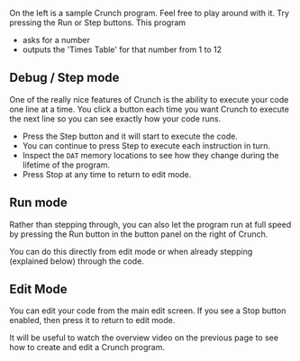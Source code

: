 On the left is a sample Crunch program. Feel free to play around with it. Try pressing the Run or Step buttons. This program 

- asks for a number
- outputs the 'Times Table' for that number from 1 to 12

## Debug / Step mode
One of the really nice features of Crunch is the ability to execute your code one line at a time. You click a button each time you want Crunch to execute the next line so you can see exactly how your code runs. 

- Press the Step button and it will start to execute the code. 
- You can continue to press Step to execute each instruction in turn. 
- Inspect the `DAT` memory locations to see how they change during the lifetime of the program.
- Press Stop at any time to return to edit mode.

## Run mode
Rather than stepping through, you can also let the program run at full speed by pressing the Run button in the button panel on the right of Crunch.

You can do this directly from edit mode or when already stepping (explained below) through the code.

## Edit Mode
You can edit your code from the main edit screen. If you see a Stop button enabled, then press it to return to edit mode.

It will be useful to watch the overview video on the previous page to see how to create and edit a Crunch program.

